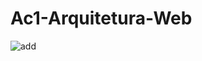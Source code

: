 # Ac1-Arquitetura-Web

![add](https://github.com/MathJorge23/Ac1-Arquitetura-Web/assets/108235675/19ff6efa-99d0-43cf-8ba4-61ab2b63e450)

